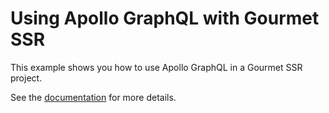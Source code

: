 # Using Apollo GraphQL with Gourmet SSR

This example shows you how to use Apollo GraphQL in a Gourmet SSR project.

See the [documentation](https://ssr.gourmetjs.org/docs/guides/using-apollo) for more details.
